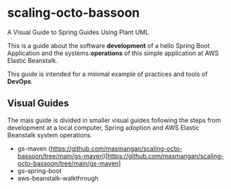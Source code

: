 # scaling-octo-bassoon
A Visual Guide to Spring Guides Using Plant UML


This is a guide about the software **development** of a hello Spring Boot Application and the systems **operations** of this simple application at AWS Elastic Beanstalk.

This guide is intended for a minimal example of practices and tools of **DevOps**.

## Visual Guides

The mais guide is divided in smaller visual guides following the steps from development at a local computer, Spring adoption and AWS Elastic Beanstalk system operations.

- gs-maven (https://github.com/masmangan/scaling-octo-bassoon/tree/main/gs-maven)[https://github.com/masmangan/scaling-octo-bassoon/tree/main/gs-maven]
- gs-spring-boot
- aws-beanstalk-walkthrough
